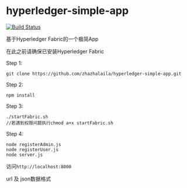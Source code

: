 # hyperledger-simple-app

[![Build Status](https://travis-ci.org/zhazhalaila/hyperledger-simple-app.svg?branch=master)](https://travis-ci.org/zhazhalaila/hyperledger-simple-app)

基于Hyperledger Fabric的一个极简App

在此之前请确保已安装Hyperledger Fabric

Step 1:
  ```
  git clone https://github.com/zhazhalaila/hyperledger-simple-app.git
  ```
  
Step 2:
  ```
  npm install
  ```
  
Step 3:
  ```
  ./startFabric.sh
  //若遇到权限问题执行chmod a+x startFabric.sh
  ```
  
 Step 4:
   ```
   node registerAdmin.js
   node registerUser.js
   node server.js
   ```

访问`http://localhost:8000`

url 及 json数据格式


